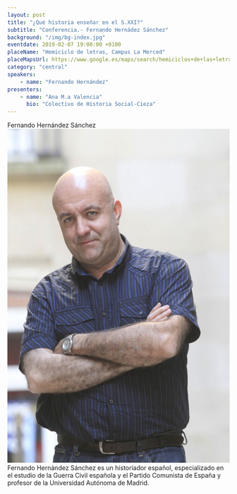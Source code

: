 ```yaml
---
layout: post
title: "¿Qué historia enseñar en el S.XXI?"
subtitle: "Conferencia.- Fernando Hernádez Sánchez"
background: "/img/bg-index.jpg"
eventdate: 2019-02-07 19:00:00 +0100
placeName: "Hemiciclo de letras, Campus La Merced"
placeMapsUrl: https://www.google.es/maps/search/hemiciclos+de+las+letras+campus+de+la+merced/@38.0033889,-1.147865,14z/data=!3m1!4b1?hl=en
category: "central"
speakers:
    - name: "Fernando Hernández"
presenters:
    - name: "Ana M.a Valencia"
      bio: "Colectivo de Historia Social-Cieza"
---
```


Fernando Hernández Sánchez  
![cartel](/img/posts/fernandohernandezjpeg.jpg)
Fernando Hernández Sánchez es un historiador español, especializado en el estudio de la Guerra Civil española y el Partido Comunista de España y profesor de la Universidad Autónoma de Madrid.
